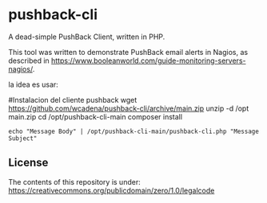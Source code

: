 # pushback-cli

A dead-simple PushBack Client, written in PHP.

This tool was written to demonstrate PushBack email alerts in Nagios, as described in <https://www.booleanworld.com/guide-monitoring-servers-nagios/>.

la idea es usar:

#Instalacion del cliente pushback 
wget https://github.com/wcadena/pushback-cli/archive/main.zip
unzip -d /opt main.zip
cd /opt/pushback-cli-main
composer install
```
echo "Message Body" | /opt/pushback-cli-main/pushback-cli.php "Message Subject"
```
## License

The contents of this repository is under: <https://creativecommons.org/publicdomain/zero/1.0/legalcode>
